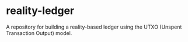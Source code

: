 # reality-ledger
A repository for building a reality-based ledger using the UTXO (Unspent Transaction Output) model.

